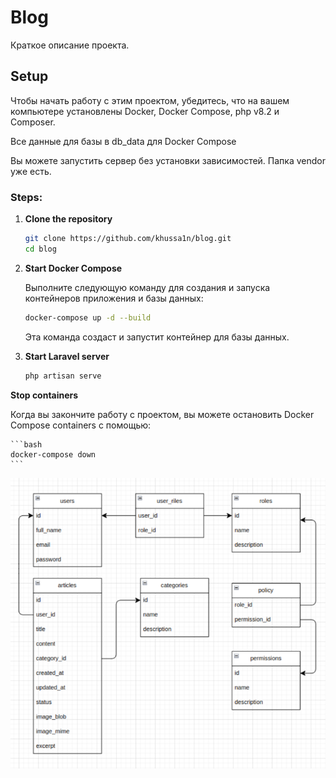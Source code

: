 
# Blog

Краткое описание проекта.

## Setup

Чтобы начать работу с этим проектом, убедитесь, что на вашем компьютере установлены Docker, Docker Compose, php v8.2 и Composer. 

Все данные для базы в db_data для Docker Compose

Вы можете запустить сервер без установки зависимостей. Папка  vendor уже есть.

### Steps:

1. **Clone the repository**

    ```bash
    git clone https://github.com/khussa1n/blog.git
    cd blog
    ```

2. **Start Docker Compose**

    Выполните следующую команду для создания и запуска контейнеров приложения и базы данных:
    ```bash
    docker-compose up -d --build
    ```

    Эта команда создаст и запустит контейнер для базы данных.


3. **Start Laravel server**

    ```bash
    php artisan serve
    ```

**Stop containers**

Когда вы закончите работу с проектом, вы можете остановить Docker Compose containers с помощью:
   
    ```bash
    docker-compose down
    ```

<img alt="DB diagram" src="schema.png"/>
